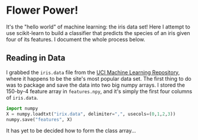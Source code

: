 # Flower Power!
It's the "hello world" of machine learning: the iris data set! Here I attempt to use scikit-learn to build a classifier that predicts the species of an iris given four of its features. I document the whole process below.

## Reading in Data
I grabbed the `iris.data` file from the [UCI Machine Learning Repository](https://archive.ics.uci.edu/ml/index.php), where it happens to be the site's most popular data set. The first thing to do was to package and save the data into two big numpy arrays. I stored the 150-by-4 feature array in `features.npy`, and it's simply the first four columns of `iris.data`.
```python
import numpy
X = numpy.loadtxt("irix.data", delimiter=",", usecols=(0,1,2,3))
numpy.save("features", X)
```
It has yet to be decided how to form the class array...
